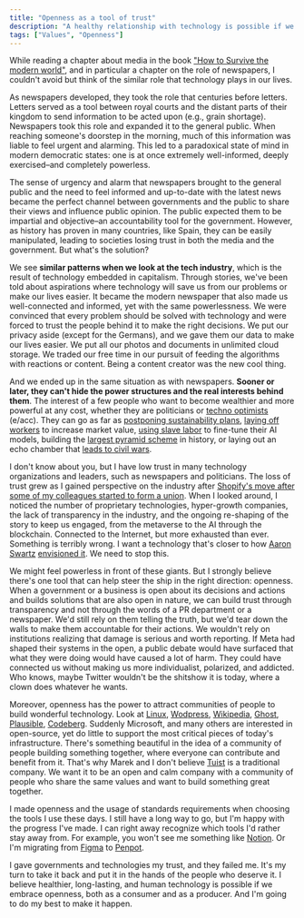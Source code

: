 ```yaml
---
title: "Openness as a tool of trust"
description: "A healthy relationship with technology is possible if we embrace openness."
tags: ["Values", "Openness"]
---
```


While reading a chapter about media in the book ["How to Survive the modern world"](https://www.theschooloflife.com/shop/how-to-survive-the-modern-world/),
and in particular a chapter on the role of newspapers,
I couldn't avoid but think of the similar role that technology plays in our lives.

As newspapers developed,
they took the role that centuries before letters.
Letters served as a tool between royal courts and the distant parts of their kingdom to send information to be acted upon (e.g., grain shortage).
Newspapers took this role and expanded it to the general public.
When reaching someone's doorstep in the morning, much of this information was liable to feel urgent and alarming.
This led to a paradoxical state of mind in modern democratic states: one is at once extremely well-informed, deeply exercised–and completely powerless.

The sense of urgency and alarm that newspapers brought to the general public and the need to feel informed and up-to-date with the latest news became the perfect channel between governments and the public to share their views and influence public opinion.
The public expected them to be impartial and objective–an accountability tool for the government. However, as history has proven in many countries,
like Spain,
they can be easily manipulated,
leading to societies losing trust in both the media and the government.
But what's the solution?

We see **similar patterns when we look at the tech industry**, which is the result of technology embedded in capitalism.
Through stories,
we've been told about aspirations where technology will save us from our problems or make our lives easier.
It became the modern newspaper that also made us well-connected and informed,
yet with the same powerlessness.
We were convinced that every problem should be solved with technology and were forced to trust the people behind it to make the right decisions.
We put our privacy aside (except for the Germans), and we gave them our data to make our lives easier.
We put all our photos and documents in unlimited cloud storage.
We traded our free time in our pursuit of feeding the algorithms with reactions or content.
Being a content creator was the new cool thing.

And we ended up in the same situation as with newspapers.
**Sooner or later, they can't hide the power structures and the real interests behind them**.
The interest of a few people who want to become wealthier and more powerful at any cost,
whether they are politicians or [techno optimists](https://a16z.com/the-techno-optimist-manifesto/) (e/acc).
They can go as far as [postponing sustainability plans](https://interface.media/blog/2024/05/21/ai-is-undermining-microsofts-sustainability-goals/),
[laying off workers](https://www.shopify.com/news/important-team-and-business-changes) to increase market value,
[using slave labor](https://futurism.com/the-byte/ai-gig-slave-labor) to fine-tune their AI models,
building the [largest pyramid scheme](https://en.wikipedia.org/wiki/Cryptocurrency) in history,
or laying out an echo chamber that [leads to civil wars](https://www.amnesty.org/en/latest/news/2022/09/myanmar-facebooks-systems-promoted-violence-against-rohingya-meta-owes-reparations-new-report/).

I don't know about you, but I have low trust in many technology organizations and leaders, such as newspapers and politicians.
The loss of trust grew as I gained perspective on the industry after [Shopify's move after some of my colleagues started to form a union](https://www.shopify.com/news/important-team-and-business-changes).
When I looked around, I noticed the number of proprietary technologies, hyper-growth companies, the lack of transparency in the industry, and the ongoing re-shaping of the story to keep us engaged, from the metaverse to the AI through the blockchain.
Connected to the Internet, but more exhausted than ever.
Something is terribly wrong.
I want a technology that's closer to how [Aaron Swartz](https://en.wikipedia.org/wiki/Aaron_Swartz) [envisioned it](https://en.wikipedia.org/wiki/Guerilla_Open_Access_Manifesto).
We need to stop this.

We might feel powerless in front of these giants.
But I strongly believe there's one tool that can help steer the ship in the right direction: openness.
When a government or a business is open about its decisions and actions and builds solutions that are also open in nature,
we can build trust through transparency and not through the words of a PR department or a newspaper.
We'd still rely on them telling the truth,
but we'd tear down the walls to make them accountable for their actions.
We wouldn't rely on institutions realizing that damage is serious and worth reporting.
If Meta had shaped their systems in the open,
a public debate would have surfaced that what they were doing would have caused a lot of harm.
They could have connected us without making us more individualist, polarized, and addicted.
Who knows, maybe Twitter wouldn't be the shitshow it is today, where a clown does whatever he wants.

Moreover, openness has the power to attract communities of people to build wonderful technology.
Look at [Linux](https://en.wikipedia.org/wiki/Linux), [Wodpress](https://wordpress.com/), [Wikipedia](https://www.wikipedia.org/), [Ghost](https://ghost.org/), [Plausible](https://plausible.io/), [Codeberg](https://codeberg.org/).
Suddenly Microsoft, and many others are interested in open-source,
yet do little to support the most critical pieces of today's infrastructure.
There's something beautiful in the idea of a community of people building something together,
where everyone can contribute and benefit from it.
That's why Marek and I don't believe [Tuist](https://tuist.io) is a traditional company.
We want it to be an open and calm company with a community of people who share the same values and want to build something great together.

I made openness and the usage of standards requirements when choosing the tools I use these days.
I still have a long way to go, but I'm happy with the progress I've made.
I can right away recognize which tools I'd rather stay away from.
For example, you won't see me something like [Notion](https://www.notion.so/).
Or I'm migrating from [Figma](https://www.figma.com/) to [Penpot](https://penpot.app/).

I gave governments and technologies my trust,
and they failed me.
It's my turn to take it back and put it in the hands of the people who deserve it.
I believe healthier, long-lasting, and human technology is possible if we embrace openness, both as a consumer and as a producer. 
And I'm going to do my best to make it happen.

